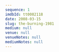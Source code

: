 ```yaml
---
sequence: 1
imdbId: tt0082118
date: 2008-03-15
slug: the-burning-1981
medium: null
venue: null
venueNotes: null
mediumNotes: null
---
```


